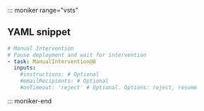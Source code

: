 ::: moniker range="vsts"

## YAML snippet

```YAML
# Manual Intervention
# Pause deployment and wait for intervention
- task: ManualIntervention@8
  inputs:
    #instructions: # Optional
    #emailRecipients: # Optional
    #onTimeout: 'reject' # Optional. Options: reject, resume
```

::: moniker-end